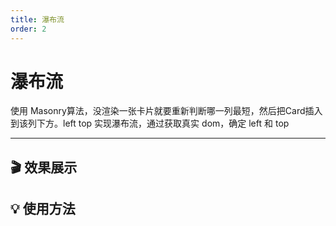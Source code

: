 ```yaml
---
title: 瀑布流
order: 2
---
```


# 瀑布流

使用 Masonry算法，没渲染一张卡片就要重新判断哪一列最短，然后把Card插入到该列下方。left top 实现瀑布流，通过获取真实 dom，确定 left 和 top

---

## 🎬 效果展示


## 💡 使用方法

<code src="../demos/WaterFall.tsx"></code>

